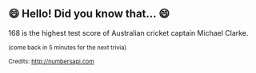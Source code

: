 ## 😄 Hello! Did you know that... 😄
168 is the highest test score of Australian cricket captain Michael Clarke.

<sup>(come back in 5 minutes for the next trivia)</sup>


<sup>Credits: http://numbersapi.com</sup>
